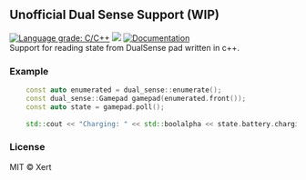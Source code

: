 ## Unofficial Dual Sense Support (WIP)
[![Language grade: C/C++](https://img.shields.io/lgtm/grade/cpp/g/XertDev/dual_sense.svg?logo=lgtm&logoWidth=18)](https://lgtm.com/projects/g/XertDev/dual_sense/context:cpp)
<a target="_blank" href="LICENSE" title="License: MIT"><img src="https://img.shields.io/badge/License-MIT-blue.svg"></a>
[![Documentation](https://img.shields.io/badge/docs-doxygen-blue.svg)](https://xertdev.github.io/dual_sense/)
<br>
<span>Support for reading state from DualSense pad written in c++.</span>
### Example
```c++
    const auto enumerated = dual_sense::enumerate();
    const dual_sense::Gamepad gamepad(enumerated.front());
    const auto state = gamepad.poll();
	
    std::cout << "Charging: " << std::boolalpha << state.battery.charging << std::endl;
```

### License
MIT © Xert